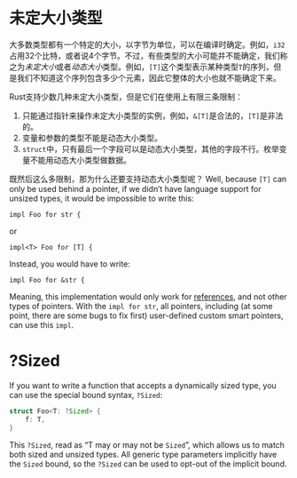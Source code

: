 # 未定大小类型

大多数类型都有一个特定的大小，以字节为单位，可以在编译时确定。例如，`i32`占用32个比特，或者说4个字节。不过，有些类型的大小可能并不能确定，我们称之为*未定大小*或者*动态大小*类型。例如，`[T]`这个类型表示某种类型`T`的序列，但是我们不知道这个序列包含多少个元素，因此它整体的大小也就不能确定下来。

Rust支持少数几种未定大小类型，但是它们在使用上有限三条限制：

1. 只能通过指针来操作未定大小类型的实例，例如，`&[T]`是合法的，`[T]`是非法的。
2. 变量和参数的类型不能是动态大小类型。
3. `struct`中，只有最后一个字段可以是动态大小类型，其他的字段不行。枚举变量不能用动态大小类型做数据。

既然后这么多限制，那为什么还要支持动态大小类型呢？ Well, because `[T]` can only be used behind a pointer, if we
didn’t have language support for unsized types, it would be impossible to write
this:

```rust,ignore
impl Foo for str {
```

or

```rust,ignore
impl<T> Foo for [T] {
```

Instead, you would have to write:

```rust,ignore
impl Foo for &str {
```

Meaning, this implementation would only work for [references][ref], and not
other types of pointers. With the `impl for str`, all pointers, including (at
some point, there are some bugs to fix first) user-defined custom smart
pointers, can use this `impl`.

[ref]: references-and-borrowing.html

# ?Sized

If you want to write a function that accepts a dynamically sized type, you
can use the special bound syntax, `?Sized`:

```rust
struct Foo<T: ?Sized> {
    f: T,
}
```

This `?Sized`, read as “T may or may not be `Sized`”, which allows us to match
both sized and unsized types. All generic type parameters implicitly
have the `Sized` bound, so the `?Sized` can be used to opt-out of the implicit
bound.
